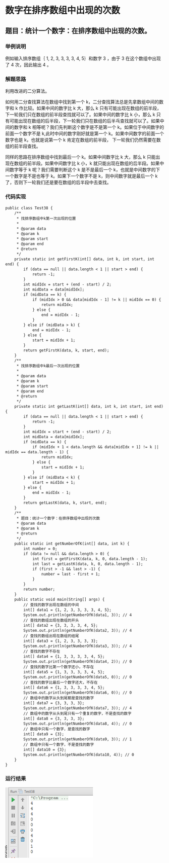 # 数字在排序数组中出现的次数 

## 题目：统计一个数字：在排序数组中出现的次数。

### 举例说明

例如输入排序数组｛ 1, 2, 3, 3, 3, 3, 4, 5｝和数字 3 ，由于 3 在这个数组中出现了 4 次，因此输出 4 。

### 解题思路

利用改进的二分算法。 

如何用二分查找算法在数组中找到第一个 k，二分查找算法总是先拿数组中间的数字和 k 作比较。如果中间的数字比 k 大，那么 k 只有可能出现在数组的前半段，下一轮我们只在数组的前半段查找就可以了。如果中间的数字比 k 小，那么 k 只有可能出现在数组的后半段，下一轮我们只在数组的后半乓查找就可以了。如果中间的数字和 k 相等呢？我们先判断这个数字是不是第一个 k。如果位于中间数字的前面一个数字不是 k,此时中间的数字刚好就是第一个 k。如果中间数字的前面一个数字也是 k，也就是说第一个 k 肯定在数组的前半段， 下一轮我们仍然需要在数组的前半段查找。 

同样的思路在排序数组中找到最后一个 k。如果中间数字比 k 大，那么 k 只能出现在数组的前半段。如果中间数字比 k 小，k 就只能出现在数组的后半段。如果中间数字等于 k 呢？我们需要判断这个 k 是不是最后一个 k，也就是中间数字的下一个数字是不是也等于 k。如果下一个数字不是 k，则中间数字就是最后一个 k 了，否则下一轮我们还是要在数组的后半段中去查找。

### 代码实现

```
public class Test38 {
    /**
     * 找排序数组中k第一次出现的位置
     *
     * @param data
     * @param k
     * @param start
     * @param end
     * @return
     */
    private static int getFirstK(int[] data, int k, int start, int end) {
        if (data == null || data.length < 1 || start > end) {
            return -1;
        }
        int midIdx = start + (end - start) / 2;
        int midData = data[midIdx];
        if (midData == k) {
            if (midIdx > 0 && data[midIdx - 1] != k || midIdx == 0) {
                return midIdx;
            } else {
                end = midIdx - 1;
            }
        } else if (midData > k) {
            end = midIdx - 1;
        } else {
            start = midIdx + 1;
        }
        return getFirstK(data, k, start, end);
    }
    /**
     * 找排序数组中k最后一次出现的位置
     *
     * @param data
     * @param k
     * @param start
     * @param end
     * @return
     */
    private static int getLastK(int[] data, int k, int start, int end) {
        if (data == null || data.length < 1 || start > end) {
            return -1;
        }
        int midIdx = start + (end - start) / 2;
        int midData = data[midIdx];
        if (midData == k) {
            if (midIdx + 1 < data.length && data[midIdx + 1] != k || midIdx == data.length - 1) {
                return midIdx;
            } else {
                start = midIdx + 1;
            }
        } else if (midData < k) {
            start = midIdx + 1;
        } else {
            end = midIdx - 1;
        }
        return getLastK(data, k, start, end);
    }
    /**
     * 题目：统计一个数字：在排序数组中出现的次数
     * @param data
     * @param k
     * @return
     */
    public static int getNumberOfK(int[] data, int k) {
        int number = 0;
        if (data != null && data.length > 0) {
            int first = getFirstK(data, k, 0, data.length - 1);
            int last = getLastK(data, k, 0, data.length - 1);
            if (first > -1 && last > -1) {
                number = last - first + 1;
            }
        }
        return number;
    }
    public static void main(String[] args) {
        // 查找的数字出现在数组的中间
        int[] data1 = {1, 2, 3, 3, 3, 3, 4, 5};
        System.out.println(getNumberOfK(data1, 3)); // 4
        // 查找的数组出现在数组的开头
        int[] data2 = {3, 3, 3, 3, 4, 5};
        System.out.println(getNumberOfK(data2, 3)); // 4
        // 查找的数组出现在数组的结尾
        int[] data3 = {1, 2, 3, 3, 3, 3};
        System.out.println(getNumberOfK(data3, 3)); // 4
        // 查找的数字不存在
        int[] data4 = {1, 3, 3, 3, 3, 4, 5};
        System.out.println(getNumberOfK(data4, 2)); // 0
        // 查找的数字比第一个数字还小，不存在
        int[] data5 = {1, 3, 3, 3, 3, 4, 5};
        System.out.println(getNumberOfK(data5, 0)); // 0
        // 查找的数字比最后一个数字还大，不存在
        int[] data6 = {1, 3, 3, 3, 3, 4, 5};
        System.out.println(getNumberOfK(data6, 0)); // 0
        // 数组中的数字从头到尾都是查找的数字
        int[] data7 = {3, 3, 3, 3};
        System.out.println(getNumberOfK(data7, 3)); // 4
        // 数组中的数字从头到尾只有一个重复的数字，不是查找的数字
        int[] data8 = {3, 3, 3, 3};
        System.out.println(getNumberOfK(data8, 4)); // 0
        // 数组中只有一个数字，是查找的数字
        int[] data9 = {3};
        System.out.println(getNumberOfK(data9, 3)); // 1
        // 数组中只有一个数字，不是查找的数字
        int[] data10 = {3};
        System.out.println(getNumberOfK(data10, 4)); // 0
    }
}
```

### 运行结果

![](images/55.png)